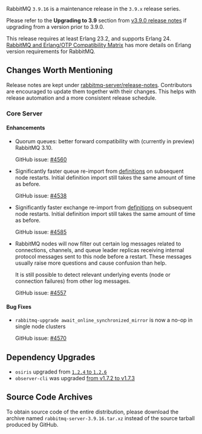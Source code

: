RabbitMQ `3.9.16` is a maintenance release in the `3.9.x` release series.

Please refer to the **Upgrading to 3.9** section from [v3.9.0 release notes](https://github.com/rabbitmq/rabbitmq-server/releases/tag/v3.9.0) if upgrading from a version prior to 3.9.0.

This release requires at least Erlang 23.2, and supports Erlang 24. [RabbitMQ and Erlang/OTP Compatibility Matrix](https://www.rabbitmq.com/which-erlang.html) has more details on Erlang version requirements for RabbitMQ.


## Changes Worth Mentioning

Release notes are kept under [rabbitmq-server/release-notes](https://github.com/rabbitmq/rabbitmq-server/tree/v3.9.x/release-notes).
Contributors are encouraged to update them together with their changes. This helps with release automation and a more consistent release schedule.

### Core Server

#### Enhancements

 * Quorum queues: better forward compatibility with (currently in preview) RabbitMQ 3.10.

   GitHub issue: [#4560](https://github.com/rabbitmq/rabbitmq-server/pull/4560)

 * Significantly faster queue re-import from [definitions](https://rabbitmq.com/definitions.html)
   on subsequent node restarts. Initial definition import still takes
   the same amount of time as before.

   GitHub issue: [#4538](https://github.com/rabbitmq/rabbitmq-server/pull/4538)

 * Significantly faster exchange re-import from [definitions](https://rabbitmq.com/definitions.html)
   on subsequent node restarts. Initial definition import still takes
   the same amount of time as before.

   GitHub issue: [#4585](https://github.com/rabbitmq/rabbitmq-server/pull/4585)

 * RabbitMQ nodes will now filter out certain log messages related to
   connections, channels, and queue leader replicas receiving internal protocol messages
   sent to this node before a restart. These messages usually raise more questions
   and cause confusion than help.

   It is still possible to detect relevant underlying events (node or connection failures)
   from other log messages.

   GitHub issue: [#4557](https://github.com/rabbitmq/rabbitmq-server/issues/4557)

#### Bug Fixes

 * `rabbitmq-upgrade await_online_synchronized_mirror` is now a no-op in single node
   clusters

   GitHub issue: [#4570](https://github.com/rabbitmq/rabbitmq-server/pull/4570)


## Dependency Upgrades

 * `osiris` upgraded from [`1.2.4` to `1.2.6`](https://github.com/rabbitmq/osiris/compare/v1.2.4...v1.2.6)
 * `observer-cli` was upgraded [from v1.7.2 to v1.7.3](https://github.com/zhongwencool/observer_cli/compare/1.7.2...1.7.3)


## Source Code Archives

To obtain source code of the entire distribution, please download the archive named `rabbitmq-server-3.9.16.tar.xz`
instead of the source tarball produced by GitHub.
